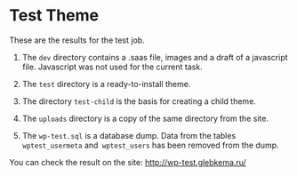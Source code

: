 # Test Theme
These are the results for the test job.

1. The `dev` directory contains a .saas file, images and a draft of a javascript file. Javascript was not used for the current task.

2. The `test` directory is a ready-to-install theme.

3. The directory `test-child` is the basis for creating a child theme.

4. The `uploads` directory is a copy of the same directory from the site.

5. The `wp-test.sql` is a database dump. Data from the tables `wptest_usermeta` and` wptest_users` has been removed from the dump.

You can check the result on the site: 
http://wp-test.glebkema.ru/